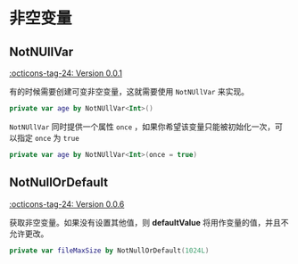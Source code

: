 # 非空变量

## NotNUllVar

[:octicons-tag-24: Version 0.0.1](https://ave.entropy2020.cn/version/core/#001)

有的时候需要创建可变非空变量，这就需要使用 `NotNUllVar` 来实现。

```kotlin
private var age by NotNUllVar<Int>()
```

`NotNUllVar` 同时提供一个属性 `once` ，如果你希望该变量只能被初始化一次，可以指定 `once` 为 `true`

```kotlin
private var age by NotNUllVar<Int>(once = true)
```

## NotNullOrDefault

[:octicons-tag-24: Version 0.0.6](https://ave.entropy2020.cn/version/core/#006)

获取非空变量。如果没有设置其他值，则 **defaultValue** 将用作变量的值，并且不允许更改。

```kotlin
private var fileMaxSize by NotNullOrDefault(1024L)
```

